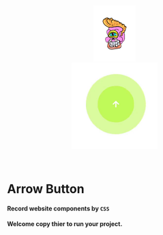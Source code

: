 <div align="center">
  <a href="https://linktr.ee/evileye0666" target="_blank"><img src="../../Images/Neal.png" width="100px" alt=""></a>
</div>
<div align="center">
  <img src="./Images/ArrowBtn.gif" width="40%" alt="">
</div>
<br/><br/>
<h1>Arrow Button</h1>
<h4>Record website components by <code>CSS </code></h4>
<h4>Welcome copy thier to run your project.</h4>
<br/>
